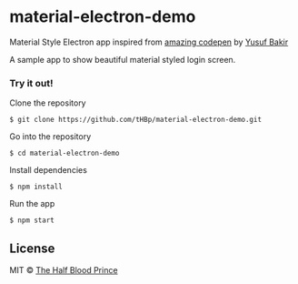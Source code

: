 # material-electron-demo
Material Style Electron app inspired from [amazing codepen](http://codepen.io/yusufbkr/pen/RPBQqg) by [Yusuf Bakir](http://codepen.io/yusufbkr/)

A sample app to show beautiful material styled login screen.

### Try it out!

Clone the repository
```
$ git clone https://github.com/tHBp/material-electron-demo.git
```
Go into the repository
```
$ cd material-electron-demo
```
Install dependencies
```
$ npm install
```
Run the app
```
$ npm start
```
## License

MIT © [The Half Blood Prince](mailto://thehalfbloodprince.github@gmail.com)
